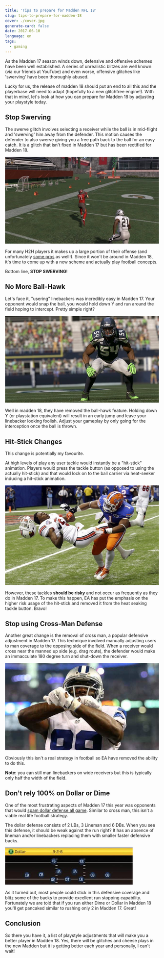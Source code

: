 ```yaml
---
title: 'Tips to prepare for Madden NFL 18'
slug: tips-to-prepare-for-madden-18
cover: ./cover.jpg
generate-card: false
date: 2017-06-10
language: en
tags:
  - gaming
---
```


As the Madden 17 season winds down, defensive and offensive schemes have been well established. A series of unrealistic blitzes are well known (via our friends at YouTube) and even worse, offensive glitches like 'swerving' have been thoroughly abused.

Lucky for us, the release of madden 18 should put an end to all this and the playerbase will need to adapt (hopefully to a new glitchfree engine!). With that in mind, let's look at how you can prepare for Madden 18 by adjusting your playstyle today.

## Stop Swerving

The swerve glitch involves selecting a receiver while the ball is in mid-flight and 'swerving' him away from the defender. This motion causes the defender to also swerve giving you a free path back to the ball for an easy catch. It is a glitch that isn't fixed in Madden 17 but has been rectified for Madden 18.

![Madden 17 Swerve](./swerve.jpg)

For many H2H players it makes up a large portion of their offense (and unfortunately [some pros](https://twitter.com/volterax?lang=en) as well!). Since it won't be around in Madden 18, it's time to come up with a new scheme and actually play football concepts.

Bottom line, **STOP SWERVING**!

## No More Ball-Hawk

Let's face it, "usering" linebackers was incredibly easy in Madden 17. Your opponent would snap the ball, you would hold down Y and run around the field hoping to intercept. Pretty simple right?

![Madden 17 Ball hawk](./wagner-ball-hawk.jpg)

Well in madden 18, they have removed the ball-hawk feature. Holding down Y (or playstation equivalent) will result in an early jump and leave your linebacker looking foolish. Adjust your gameplay by only going for the interception once the ball is thrown.

## Hit-Stick Changes

This change is potentially my favourite.

At high levels of play any user tackle would instantly be a "hit-stick" animation. Players would press the tackle button (as opposed to using the actually hit-stick) and that would lock on to the ball carrier via heat-seeker inducing a hit-stick animation.

![Madden Hit Stick](./hit-stick.jpg)

However, these tackles **should be risky** and not occur as frequently as they do in Madden 17. To make this happen, EA has put the emphasis on the higher risk usage of the hit-stick and removed it from the heat seaking tackle button. Bravo!

## Stop using Cross-Man Defense

Another great change is the removal of cross man, a popular defensive adjustment in Madden 17. This technique involved manually adjusting users to man coverage to the opposing side of the field. When a receiver would cross near the manned up side (e.g. drag route), the defender would make an immacculate 180 degree turn and shut-down the receiver.

![No More Cross Man Madden 18](./dez-x.jpg)

Obviously this isn't a real strategy in football so EA have removed the ability to do this.

**Note:** you can still man linebackers on wide receivers but this is typically only half the width of the field.

## Don't rely 100% on Dollar or Dime

One of the most frustrating aspects of Madden 17 this year was opponents that would [spam dollar defense all game](https://www.youtube.com/watch?v=4v3Mk30nXy4). Similar to cross man, this isn't a viable real life football strategy.

The dollar defense consists of 2 LBs, 3 Lineman and 6 DBs. When you see this defense, it should be weak against the run right? It has an absence of lineman and/or linebackers replacing them with smaller faster defensive backs.

![Dollar Defense in Madden](./dollar-defense-formation.jpg)

As it turned out, most people could stick in this defensive coverage and blitz some of the backs to provide excellent run stopping capability. Fortunately we are told that if you run either Dime or Dollar in Madden 18 you'll get pancaked similar to rushing only 2 in Madden 17. Great!

## Conclusion

So there you have it, a list of playstyle adjustments that will make you a better player in Madden 18. Yes, there will be glitches and cheese plays in the new Madden but it is getting better each year and personally, I can't wait!
